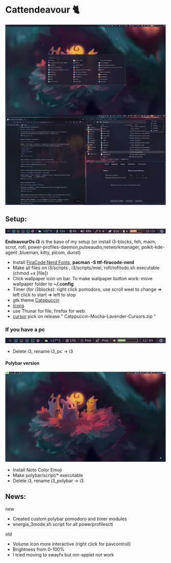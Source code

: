 # Cattendeavour 🐈
![Desktop](combined.png)
## Setup:
![Desktop](bar.png)

**EndeavourOs i3** is the base of my setup (or install i3-blocks, feh, maim, scrot, rofi, power-profiles-daemon,pulseaudio,networkmanager, polkit-kde-agent ,blueman, kitty, picom, dunst)
* Install [FiraCode Nerd Fonts](https://www.nerdfonts.com/font-downloads), **pacman -S ttf-firacode-nerd**
* Make all files on i3/scripts , i3/scripts/miei, rofi/rofitodo.sh executable (chmod +x [file])
* Click wallpaper icon on bar. To make wallpaper button work: move wallpaper folder to **~/.config**
* Timer (for i3blocks): right click pomodoro, use scroll weel to change => left click to start => left to stop
* gtk theme [Catppuccin](https://aur.archlinux.org/packages/catppuccin-gtk-theme-mocha)
* [icons](https://github.com/ljmill/catppuccin-icons)
* use Thunar for file, firefox for web. 
* [cursor](https://github.com/catppuccin/cursors) pick on release  " Catppuccin-Mocha-Lavender-Cursors.zip " 
### If you have a pc
![Desktop](barpc.png)
* Delete i3, rename i3_pc -> i3
#### Polybar version
![Desktop](vuoto.png)

* Install Noto Color Emoji
* Make polybar/script/* executable
* Delete i3, rename i3_polybar -> i3

## News:

new
* Created custom polybar pomodoro and timer modules
* energia_3mode.sh script for all powerprofilesctl

old
* Volume icon more interactive (right click for pavcontroll)
* Brightness from 0-100%
* I tried moving to swayfx but nm-applet not work
